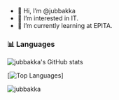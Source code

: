 - 👋 Hi, I’m @jubbakka
- 👀 I’m interested in IT.
- 🌱 I’m currently learning at EPITA.

### 📊 Languages
![jubbakka's GitHub stats](https://github-readme-stats.vercel.app/api?username=jubbakka&hide=contribs&count_private=true&shows_icons=true,prs)

[![Top Languages](https://github-readme-stats.vercel.app/api/top-langs/?username=jubbakka&show_icons=true&count_private=true&locale=en&layout=compact&theme=radical)]

<!--<p>&nbsp;<img align="center" src="https://github-readme-stats.vercel.app/api?username=jubbakka&show_icons=true&locale=en" alt="jubbakka" /></p>-->
 <img src="https://komarev.com/ghpvc/?username=jubbakka&label=Profile%20views&color=0e75b6&style=flat" alt="jubbakka" />
